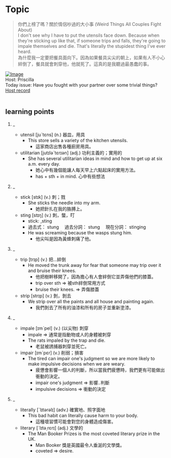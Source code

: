 # Topic

> 你們上榜了嗎？關於情侶吵過的大小事 (Weird Things All Couples Fight About) <br>
> I don't see why I have to put the utensils face down. Because when they're sticking up like that, if someone trips and falls, they're going to impale themselves and die. That's literally the stupidest thing I've ever heard. <br>
> 為什麼我一定要把餐具面向下。因為如果餐具尖尖的朝上，如果有人不小心絆倒了，餐具就會刺穿他，他就死了。這真的是我聽過最愚蠢的事。 <br>

[![Image](https://cdn.voicetube.com/assets/thumbnails/Fio7T6mjCbI.jpg)](https://www.youtube.com/embed/Fio7T6mjCbI?rel=0&showinfo=0&cc_load_policy=0&controls=1&autoplay=1&iv_load_policy=3&playsinline=1&wmode=transparent&start=59&end=72&enablejsapi=1&origin=https://tw.voicetube.com&widgetid=1)<br>
Host: Priscilla
<br>Today issue: Have you fought with your partner over some trivial things?
<br>
[Host record](https://cdn.voicetube.com/tmp/everyday_records/priscilla.huang/2555.mp3)
<br><br>
## learning points
1. _
	* utensil [juˋtɛns] (n.) 器皿，用具
		- This store sells a variety of the kitchen utensils.
			+ 這家商店出售各種廚房用具。
	* utilitarian [jutɪləˋtɛrɪən] (adj.) 功利主義的；實用的
		- She has several utilitarian ideas in mind and how to get up at six a.m. every day.
			+ 她心中有幾個能讓人每天早上六點起床的實用方法。
			+ has + sth + in mind. 心中有些想法

2. _
	* stick [stɪk] (v.) 刺；戮
		- She sticks the needle into my arm.
			+ 她把針扎在我的胳膊上。
	* sting [stɪŋ] (v.) 刺，螫，叮
		- stick:  ,sting
		- 過去式： stung 　過去分詞： stung 　現在分詞： stinging
		- He was screaming because the wasps stung him.
			+ 他尖叫是因為黃蜂刺痛了他。

3. _
	* trip [trɪp] (v.) 把…絆倒
		- He moved the trunk away for fear that someone may trip over it and bruise their knees.
			+ 他把樹幹移開了，因為擔心有人會絆倒它並弄傷他們的膝蓋。
			+ trip over sth => 被sth絆倒常用方式
			+ bruise their knees. => 弄傷膝蓋
	* strip [strɪp] (v.) 剝，剝去
		- We strip over all the paints and all house and painting again.
			+ 我們剝去了所有的油漆和所有的房子並重新塗漆。

4. _
	* impale [ɪmˋpel] (v.)  (以尖物) 刺穿
		- impale => 通常是指動物或人的身體被刺穿
		- The rats impaled by the trap and die.
			+ 老鼠被誘捕器刺穿並死亡。
	* impair [ɪmˋpɛr] (v.) 削弱；損害
		- The tired can impair one's judgment so we are more likely to make impulsive decisions when we are weary.
			+ 疲憊會影響一個人的判斷，所以當我們疲憊時，我們更有可能做出衝動的決定。
			+ impair one's judgment => 影響..判斷
			+ impulsive decisions => 衝動的決定

5. _
	* literally [ˋlɪtərəlɪ] (adv.) 確實地、照字面地
		- This bad habit can literally cause harm to your body.
			+ 這種壞習慣可能會對您的身體造成傷害。
	* literary [ˋlɪtə͵rɛrɪ] (adj.) 文學的
		- The Man Booker Prizes is the most coveted literary prize in the UK.
			+ Man Booker 獎是英國最令人垂涎的文學獎。
			+ coveted => desire.
